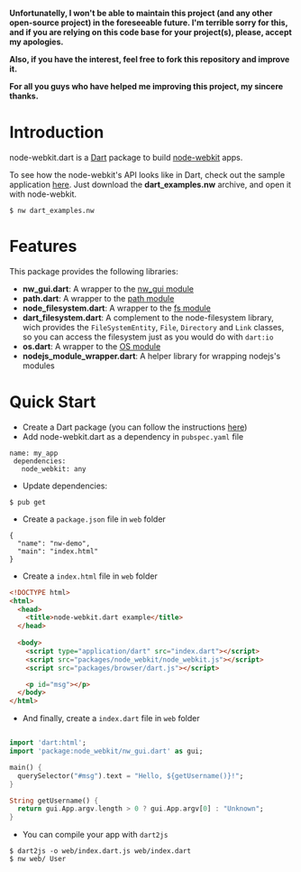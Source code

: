 **Unfortunatelly, I won't be able to maintain this project (and any other open-source project) in the foreseeable future. I'm terrible sorry for this, and if you are relying on this code base for your project(s), please, accept my apologies.** 

**Also, if you have the interest, feel free to fork this repository and improve it.**

**For all you guys who have helped me improving this project, my sincere thanks.**

Introduction
============

node-webkit.dart is a [Dart](http://www.dartlang.org/) package to build [node-webkit](https://github.com/rogerwang/node-webkit) apps.

To see how the node-webkit's API looks like in Dart, check out the sample application [here](https://github.com/luizmineo/node-webkit.dart/releases/tag/v0.0.7). Just download the **dart_examples.nw** archive, and open it with node-webkit. 

```
$ nw dart_examples.nw
```

Features
========

This package provides the following libraries:

- **nw_gui.dart**: A wrapper to the [nw_gui module](https://github.com/rogerwang/node-webkit/wiki/API-Overview-and-Notices)
- **path.dart**: A wrapper to the [path module](http://nodejs.org/api/path.html)
- **node_filesystem.dart**: A wrapper to the [fs module](http://nodejs.org/api/fs.html)
- **dart_filesystem.dart**: A complement to the node-filesystem library, wich provides the `FileSystemEntity`, `File`, `Directory` and `Link` classes, so you can access the filesystem just as you would do with `dart:io`
- **os.dart**: A wrapper to the [OS module](http://nodejs.org/api/os.html)
- **nodejs_module_wrapper.dart**: A helper library for wrapping nodejs's modules


Quick Start
===========

- Create a Dart package (you can follow the instructions [here](http://pub.dartlang.org/doc/))
- Add node-webkit.dart as a dependency in `pubspec.yaml` file

```
name: my_app
 dependencies:
   node_webkit: any
```
- Update dependencies:

```
$ pub get
```
- Create a `package.json` file in `web` folder

```
{
  "name": "nw-demo",
  "main": "index.html"
}
```
- Create a `index.html` file in `web` folder

```html
<!DOCTYPE html>
<html>
  <head>
    <title>node-webkit.dart example</title>
  </head>
  
  <body>
    <script type="application/dart" src="index.dart"></script>
    <script src="packages/node_webkit/node_webkit.js"></script>
    <script src="packages/browser/dart.js"></script>

    <p id="msg"></p>
  </body>
</html>
```

- And finally, create a `index.dart` file in `web` folder

```dart

import 'dart:html';
import 'package:node_webkit/nw_gui.dart' as gui;

main() {
  querySelector("#msg").text = "Hello, ${getUsername()}!";
}

String getUsername() {
  return gui.App.argv.length > 0 ? gui.App.argv[0] : "Unknown";
}

```

- You can compile your app with `dart2js`

```
$ dart2js -o web/index.dart.js web/index.dart
$ nw web/ User
```
